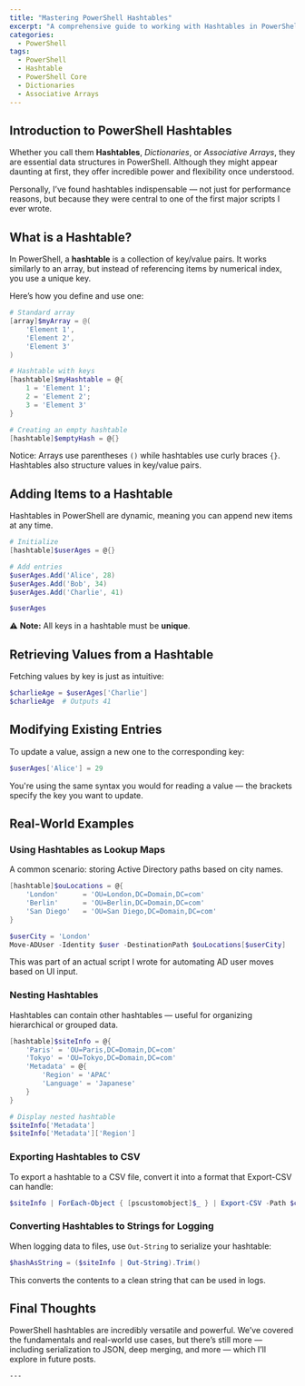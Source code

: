 ```yaml
---
title: "Mastering PowerShell Hashtables"
excerpt: "A comprehensive guide to working with Hashtables in PowerShell — from the basics to practical use cases."
categories:
  - PowerShell
tags:
  - PowerShell
  - Hashtable
  - PowerShell Core
  - Dictionaries
  - Associative Arrays
---
```


## Introduction to PowerShell Hashtables

Whether you call them **Hashtables**, *Dictionaries*, or *Associative Arrays*, they are essential data structures in PowerShell. Although they might appear daunting at first, they offer incredible power and flexibility once understood.

Personally, I’ve found hashtables indispensable — not just for performance reasons, but because they were central to one of the first major scripts I ever wrote.

## What is a Hashtable?

In PowerShell, a **hashtable** is a collection of key/value pairs. It works similarly to an array, but instead of referencing items by numerical index, you use a unique key.

Here’s how you define and use one:

```powershell
# Standard array
[array]$myArray = @(
    'Element 1',
    'Element 2',
    'Element 3'
)

# Hashtable with keys
[hashtable]$myHashtable = @{
    1 = 'Element 1';
    2 = 'Element 2';
    3 = 'Element 3'
}

# Creating an empty hashtable
[hashtable]$emptyHash = @{}
```

Notice: Arrays use parentheses `()` while hashtables use curly braces `{}`. Hashtables also structure values in key/value pairs.

## Adding Items to a Hashtable

Hashtables in PowerShell are dynamic, meaning you can append new items at any time.

```powershell
# Initialize
[hashtable]$userAges = @{}

# Add entries
$userAges.Add('Alice', 28)
$userAges.Add('Bob', 34)
$userAges.Add('Charlie', 41)

$userAges
```

⚠️ **Note:** All keys in a hashtable must be **unique**.

## Retrieving Values from a Hashtable

Fetching values by key is just as intuitive:

```powershell
$charlieAge = $userAges['Charlie']
$charlieAge  # Outputs 41
```

## Modifying Existing Entries

To update a value, assign a new one to the corresponding key:

```powershell
$userAges['Alice'] = 29
```

You're using the same syntax you would for reading a value — the brackets specify the key you want to update.

## Real-World Examples

### Using Hashtables as Lookup Maps

A common scenario: storing Active Directory paths based on city names.

```powershell
[hashtable]$ouLocations = @{
    'London'      = 'OU=London,DC=Domain,DC=com'
    'Berlin'      = 'OU=Berlin,DC=Domain,DC=com'
    'San Diego'   = 'OU=San Diego,DC=Domain,DC=com'
}

$userCity = 'London'
Move-ADUser -Identity $user -DestinationPath $ouLocations[$userCity]
```

This was part of an actual script I wrote for automating AD user moves based on UI input.

### Nesting Hashtables

Hashtables can contain other hashtables — useful for organizing hierarchical or grouped data.

```powershell
[hashtable]$siteInfo = @{
    'Paris' = 'OU=Paris,DC=Domain,DC=com'
    'Tokyo' = 'OU=Tokyo,DC=Domain,DC=com'
    'Metadata' = @{
        'Region' = 'APAC'
        'Language' = 'Japanese'
    }
}

# Display nested hashtable
$siteInfo['Metadata']
$siteInfo['Metadata']['Region']
```

### Exporting Hashtables to CSV

To export a hashtable to a CSV file, convert it into a format that Export-CSV can handle:

```powershell
$siteInfo | ForEach-Object { [pscustomobject]$_ } | Export-CSV -Path $csvFile -NoTypeInformation
```

### Converting Hashtables to Strings for Logging

When logging data to files, use `Out-String` to serialize your hashtable:

```powershell
$hashAsString = ($siteInfo | Out-String).Trim()
```

This converts the contents to a clean string that can be used in logs.

## Final Thoughts

PowerShell hashtables are incredibly versatile and powerful. We’ve covered the fundamentals and real-world use cases, but there’s still more — including serialization to JSON, deep merging, and more — which I’ll explore in future posts.
```
---